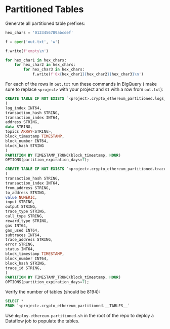 # Partitioned Tables

Generate all partitioned table prefixes:

```python
hex_chars = '0123456789abcdef'

f = open('out.txt', 'w')

f.write(f'empty\n')

for hex_char1 in hex_chars:
    for hex_char2 in hex_chars:
        for hex_char3 in hex_chars:
            f.write(f'0x{hex_char1}{hex_char2}{hex_char3}\n')
```

For each of the rows in `out.txt` run these commands in BigQuery (
make sure to replace `<project>` with your project and `$1` with a row from `out.txt`):

```sql
CREATE TABLE IF NOT EXISTS `<project>.crypto_ethereum_partitioned.logs_by_topic_$1` 
(
log_index INT64,
transaction_hash STRING,
transaction_index INT64,
address STRING,
data STRING,
topics ARRAY<STRING>,
block_timestamp TIMESTAMP,
block_number INT64,
block_hash STRING
)
PARTITION BY TIMESTAMP_TRUNC(block_timestamp, HOUR) 
OPTIONS(partition_expiration_days=7); 

CREATE TABLE IF NOT EXISTS `<project>.crypto_ethereum_partitioned.traces_by_input_$1` 
(
transaction_hash STRING, 
transaction_index INT64, 
from_address STRING, 
to_address STRING, 
value NUMERIC, 
input STRING, 
output STRING, 
trace_type STRING, 
call_type STRING, 
reward_type STRING, 
gas INT64, 
gas_used INT64, 
subtraces INT64, 
trace_address STRING, 
error STRING, 
status INT64, 
block_timestamp TIMESTAMP, 
block_number INT64, 
block_hash STRING, 
trace_id STRING, 
)
PARTITION BY TIMESTAMP_TRUNC(block_timestamp, HOUR) 
OPTIONS(partition_expiration_days=7);
```

Verify the number of tables (should be 8194):
```sql
SELECT *
FROM `<project>.crypto_ethereum_partitioned.__TABLES__`
```

Use `deploy-ethereum-partitioned.sh` in the root of the repo to deploy a Dataflow job to populate the tables.

